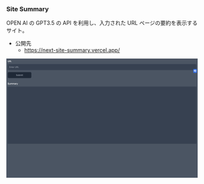 ### Site Summary

OPEN AI の GPT3.5 の API を利用し、入力された URL ページの要約を表示するサイト。

-   公開先
    -   https://next-site-summary.vercel.app/

![Alt text](public/next-site-summary.vercel.app.png)
